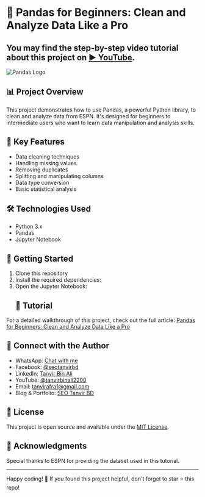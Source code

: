 # 🐼 Pandas for Beginners: Clean and Analyze Data Like a Pro
## You may find the step-by-step video tutorial about this project on [▶️ YouTube](https://youtu.be/G_hdXJdw3zM).

![Pandas Logo](https://upload.wikimedia.org/wikipedia/commons/e/ed/Pandas_logo.svg)

## 📊 Project Overview

This project demonstrates how to use Pandas, a powerful Python library, to clean and analyze data from ESPN. It's designed for beginners to intermediate users who want to learn data manipulation and analysis skills.

## 🌟 Key Features

- Data cleaning techniques
- Handling missing values
- Removing duplicates
- Splitting and manipulating columns
- Data type conversion
- Basic statistical analysis

## 🛠️ Technologies Used

- Python 3.x
- Pandas
- Jupyter Notebook

## 🚀 Getting Started

1. Clone this repository
2. Install the required dependencies:
3. Open the Jupyter Notebook:
   ## 📘 Tutorial

For a detailed walkthrough of this project, check out the full article: [Pandas for Beginners: Clean and Analyze Data Like a Pro](https://seotanvirbd.com/pandas-for-beginners)

## 🤝 Connect with the Author

- WhatsApp: [Chat with me](https://api.whatsapp.com/send?phone=8801687373830)
- Facebook: [@seotanvirbd](https://www.facebook.com/seotanvirbd)
- LinkedIn: [Tanvir Bin Ali](https://www.linkedin.com/in/seotanvirbd/)
- YouTube: [@tanvirbinali2200](https://www.youtube.com/@tanvirbinali2200)
- Email: tanvirafra1@gmail.com
- Blog & Portfolio: [SEO Tanvir BD](https://seotanvirbd.com/)

## 📜 License

This project is open source and available under the [MIT License](LICENSE).

## 🙏 Acknowledgments

Special thanks to ESPN for providing the dataset used in this tutorial.

---

Happy coding! 🎉 If you found this project helpful, don't forget to star ⭐️ this repo!
